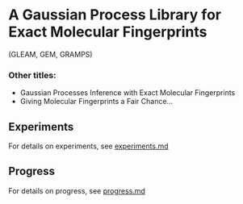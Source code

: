 # A Gaussian Process Library for Exact Molecular Fingerprints

(GLEAM, GEM, GRAMPS)

### Other titles:
* Gaussian Processes Inference with Exact Molecular Fingerprints
* Giving Molecular Fingerprints a Fair Chance...

## Experiments

For details on experiments, see [experiments.md](./experiments.md)

## Progress

For details on progress, see [progress.md](./progress.md)